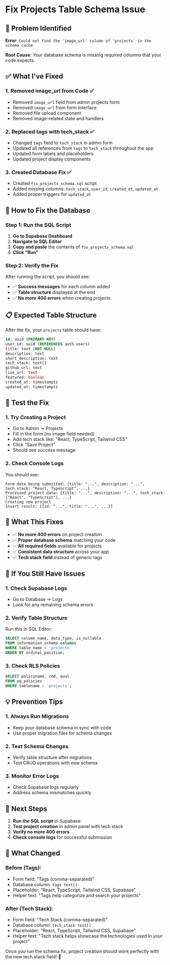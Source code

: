 # Fix Projects Table Schema Issue

## 🚨 Problem Identified

**Error**: `Could not find the 'image_url' column of 'projects' in the schema cache`

**Root Cause**: Your database schema is missing required columns that your code expects.

## ✅ What I've Fixed

### **1. Removed image_url from Code** ✅
- Removed `image_url` field from admin projects form
- Removed `image_url` from form interface
- Removed file upload component
- Removed image-related state and handlers

### **2. Replaced tags with tech_stack** ✅
- Changed `tags` field to `tech_stack` in admin form
- Updated all references from `tags` to `tech_stack` throughout the app
- Updated form labels and placeholders
- Updated project display components

### **3. Created Database Fix** ✅
- Created `fix_projects_schema.sql` script
- Added missing columns: `tech_stack`, `user_id`, `created_at`, `updated_at`
- Added proper triggers for `updated_at`

## 🔧 How to Fix the Database

### **Step 1: Run the SQL Script**
1. **Go to Supabase Dashboard**
2. **Navigate to SQL Editor**
3. **Copy and paste** the contents of `fix_projects_schema.sql`
4. **Click "Run"**

### **Step 2: Verify the Fix**
After running the script, you should see:
- ✅ **Success messages** for each column added
- ✅ **Table structure** displayed at the end
- ✅ **No more 400 errors** when creating projects

## 📋 Expected Table Structure

After the fix, your `projects` table should have:

```sql
id: uuid (PRIMARY KEY)
user_id: uuid (REFERENCES auth.users)
title: text (NOT NULL)
description: text
short_description: text
tech_stack: text[]
github_url: text
live_url: text
featured: boolean
created_at: timestamptz
updated_at: timestamptz
```

## 🚀 Test the Fix

### **1. Try Creating a Project**
- Go to Admin → Projects
- Fill in the form (no image field needed)
- Add tech stack like: "React, TypeScript, Tailwind CSS"
- Click "Save Project"
- Should see success message

### **2. Check Console Logs**
You should see:
```
Form data being submitted: {title: "...", description: "...", tech_stack: "React, TypeScript", ...}
Processed project data: {title: "...", description: "...", tech_stack: ["React", "TypeScript"], ...}
Creating new project
Insert result: [{id: "...", title: "...", ...}]
```

## 🎯 What This Fixes

- ✅ **No more 400 errors** on project creation
- ✅ **Proper database schema** matching your code
- ✅ **All required fields** available for projects
- ✅ **Consistent data structure** across your app
- ✅ **Tech stack field** instead of generic tags

## 🚨 If You Still Have Issues

### **1. Check Supabase Logs**
- Go to Database → Logs
- Look for any remaining schema errors

### **2. Verify Table Structure**
Run this in SQL Editor:
```sql
SELECT column_name, data_type, is_nullable
FROM information_schema.columns 
WHERE table_name = 'projects'
ORDER BY ordinal_position;
```

### **3. Check RLS Policies**
```sql
SELECT policyname, cmd, qual 
FROM pg_policies 
WHERE tablename = 'projects';
```

## 💡 Prevention Tips

### **1. Always Run Migrations**
- Keep your database schema in sync with code
- Use proper migration files for schema changes

### **2. Test Schema Changes**
- Verify table structure after migrations
- Test CRUD operations with new schema

### **3. Monitor Error Logs**
- Check Supabase logs regularly
- Address schema mismatches quickly

## 🚀 Next Steps

1. **Run the SQL script** in Supabase
2. **Test project creation** in admin panel with tech stack
3. **Verify no more 400 errors**
4. **Check console logs** for successful submission

## 🔄 What Changed

### **Before (Tags):**
- Form field: "Tags (comma-separated)"
- Database column: `tags text[]`
- Placeholder: "React, TypeScript, Tailwind CSS, Supabase"
- Helper text: "Tags help categorize and search your projects"

### **After (Tech Stack):**
- Form field: "Tech Stack (comma-separated)"
- Database column: `tech_stack text[]`
- Placeholder: "React, TypeScript, Tailwind CSS, Supabase"
- Helper text: "Tech stack helps showcase the technologies used in your project"

Once you run the schema fix, project creation should work perfectly with the new tech stack field! 🎉
